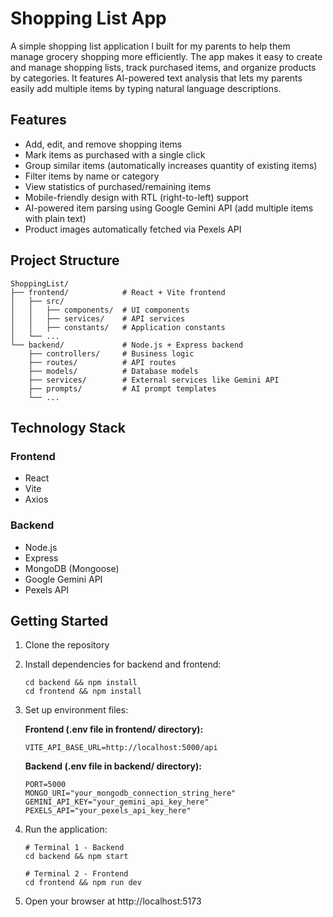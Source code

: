 # Shopping List App

A simple shopping list application I built for my parents to help them manage grocery shopping more efficiently. The app makes it easy to create and manage shopping lists, track purchased items, and organize products by categories. It features AI-powered text analysis that lets my parents easily add multiple items by typing natural language descriptions.

## Features

- Add, edit, and remove shopping items
- Mark items as purchased with a single click
- Group similar items (automatically increases quantity of existing items)
- Filter items by name or category
- View statistics of purchased/remaining items
- Mobile-friendly design with RTL (right-to-left) support
- AI-powered item parsing using Google Gemini API (add multiple items with plain text)
- Product images automatically fetched via Pexels API

## Project Structure

```
ShoppingList/
├── frontend/            # React + Vite frontend
│   ├── src/
│   │   ├── components/  # UI components
│   │   ├── services/    # API services
│   │   ├── constants/   # Application constants
│   └── ...
└── backend/             # Node.js + Express backend
    ├── controllers/     # Business logic
    ├── routes/          # API routes
    ├── models/          # Database models
    ├── services/        # External services like Gemini API
    ├── prompts/         # AI prompt templates
    └── ...
```

## Technology Stack

### Frontend
- React
- Vite
- Axios

### Backend
- Node.js
- Express
- MongoDB (Mongoose)
- Google Gemini API
- Pexels API

## Getting Started

1. Clone the repository
2. Install dependencies for backend and frontend:
   ```
   cd backend && npm install
   cd frontend && npm install
   ```
3. Set up environment files:

   **Frontend (.env file in frontend/ directory):**
   ```
   VITE_API_BASE_URL=http://localhost:5000/api
   ```

   **Backend (.env file in backend/ directory):**
   ```
   PORT=5000
   MONGO_URI="your_mongodb_connection_string_here"
   GEMINI_API_KEY="your_gemini_api_key_here"
   PEXELS_API="your_pexels_api_key_here"
   ```

4. Run the application:
   ```
   # Terminal 1 - Backend
   cd backend && npm start
   
   # Terminal 2 - Frontend
   cd frontend && npm run dev
   ```
5. Open your browser at http://localhost:5173
